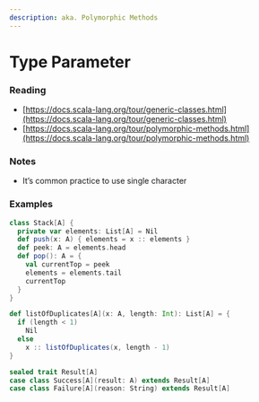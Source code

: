 ```yaml
---
description: aka. Polymorphic Methods
---
```


# Type Parameter

### Reading

* [https://docs.scala-lang.org/tour/generic-classes.html](https://docs.scala-lang.org/tour/generic-classes.html)
* [https://docs.scala-lang.org/tour/polymorphic-methods.html](https://docs.scala-lang.org/tour/polymorphic-methods.html)

### Notes

* It’s common practice to use single character

### Examples

```scala
class Stack[A] {
  private var elements: List[A] = Nil
  def push(x: A) { elements = x :: elements }
  def peek: A = elements.head
  def pop(): A = {
    val currentTop = peek
    elements = elements.tail
    currentTop
  }
}
```

```scala
def listOfDuplicates[A](x: A, length: Int): List[A] = {
  if (length < 1)
    Nil
  else
    x :: listOfDuplicates(x, length - 1)
}
```

```scala
sealed trait Result[A]
case class Success[A](result: A) extends Result[A] 
case class Failure[A](reason: String) extends Result[A]
```

